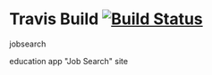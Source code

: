 # Travis Build [![Build Status](https://travis-ci.org/javasetraining/jobsearch.svg?branch=master)](https://travis-ci.org/travis-ci/travis-build)
jobsearch

education app "Job Search" site

